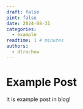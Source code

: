 ```yaml
---
draft: false
pint: false
date: 2024-08-31
categories:
  - example
readtime: 1 # minutes
authors:
  - dtrochow 
---
```


# Example Post

<!-- more -->

It is example post in blog!
